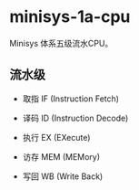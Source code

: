 # minisys-1a-cpu

Minisys 体系五级流水CPU。

## 流水级

  - 取指 IF (Instruction Fetch)

  - 译码 ID (Instruction Decode)

  - 执行 EX (EXecute)

  - 访存 MEM (MEMory)

  - 写回 WB (Write Back)
